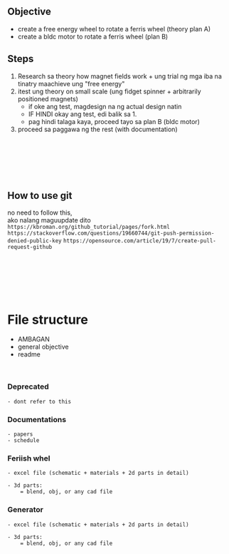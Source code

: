 ## Objective
 - create a free energy wheel to rotate a ferris wheel (theory plan A)
 - create a bldc motor to rotate a ferris wheel (plan B) 

## Steps
1. Research sa theory how magnet fields work + ung trial ng mga iba na tinatry maachieve ung "free energy"<br> 
2. itest ung theory on small scale (ung fidget spinner + arbitrarily positioned magnets) 
	- if oke ang test, magdesign na ng actual design natin	
	- IF HINDI okay ang test, edi balik sa 1.
	- pag hindi talaga kaya, proceed tayo sa plan B (bldc motor)
3. proceed sa paggawa ng the rest (with documentation)




<br>
<br>
<br>
<br>
<br>

## How to use git
no need to follow this, <br>
ako nalang maguupdate dito <br>
`https://kbroman.org/github_tutorial/pages/fork.html`
`https://stackoverflow.com/questions/19660744/git-push-permission-denied-public-key`
`https://opensource.com/article/19/7/create-pull-request-github`


 


<br>
<br>
<br>
<br>
<br>

# File structure
- AMBAGAN
- general objective
- readme
<br>

### Deprecated
    - dont refer to this 


### Documentations
	- papers
    - schedule


### Feriish whel
	- excel file (schematic + materials + 2d parts in detail)

	- 3d parts:
		= blend, obj, or any cad file

### Generator
	- excel file (schematic + materials + 2d parts in detail)
	
	- 3d parts:
		= blend, obj, or any cad file
